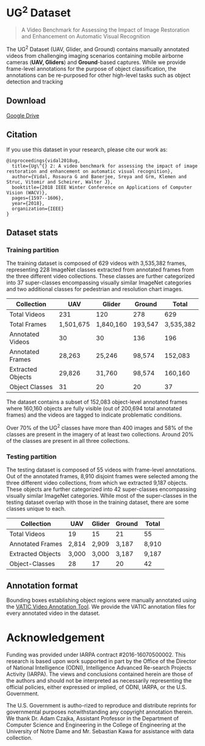 # UG<sup>2</sup> Dataset
> A Video Benchmark for Assessing the Impact of Image Restoration and Enhancement on Automatic Visual Recognition

The UG<sup>2</sup> Dataset (UAV, Glider, and Ground) contains manually annotated videos from challenging imaging scenarios containing mobile airborne cameras (**UAV, Gliders**) and **Ground**-based captures. While we provide frame-level annotations for the purpose of object classification, the annotations can be re-purposed for other high-level tasks such as object detection and tracking

## Download

[Google Drive](https://goo.gl/AjA6En)

## Citation
If you use this dataset in your research, please cite our work as:

```
@inproceedings{vidal2018ug,
  title={Ug\^{} 2: A video benchmark for assessing the impact of image restoration and enhancement on automatic visual recognition},
  author={Vidal, Rosaura G and Banerjee, Sreya and Grm, Klemen and Struc, Vitomir and Scheirer, Walter J},
  booktitle={2018 IEEE Winter Conference on Applications of Computer Vision (WACV)},
  pages={1597--1606},
  year={2018},
  organization={IEEE}
}
```

## Dataset stats

### Training partition
The training dataset is composed of 629 videos with 3,535,382 frames, representing 228 ImageNet classes extracted from annotated frames from the three different video collections. These classes are further categorized into 37 super-classes encompassing visually similar ImageNet categories and two additional classes for pedestrian and resolution chart images. 


Collection | UAV | Glider | Ground | Total
---------- | --- | ------ | ------ | -----
Total Videos | 231 | 120 | 278 | 629
Total Frames | 1,501,675 | 1,840,160 | 193,547 | 3,535,382 
Annotated Videos | 30 | 30 | 136 | 196
Annotated Frames | 28,263 | 25,246 | 98,574 | 152,083 
Extracted Objects | 29,826 | 31,760 | 98,574 | 160,160
Object Classes | 31 | 20 | 20 | 37 

The dataset contains a subset of 152,083 object-level annotated frames where 160,160 objects are fully visible (out of 200,694 total annotated frames) and the videos are tagged to indicate problematic conditions.

Over 70% of the UG<sup>2</sup> classes have more than 400 images and 58% of the classes are present in the imagery of at least two collections. Around 20% of the classes are present in all three collections.  

### Testing partition

The testing dataset is composed of 55 videos with frame-level annotations. Out of the annotated frames, 8,910 disjoint frames were selected among the three different video collections, from which we extracted 9,187 objects. These objects are further categorized into 42 super-classes encompassing visually similar ImageNet categories. While most of the super-classes in the testing dataset overlap with those in the training dataset, there are some classes unique to each.

Collection | UAV | Glider | Ground | Total
---------- | --- | ------ | ------ | -----
Total Videos | 19 | 15 | 21 | 55 
Annotated Frames | 2,814 | 2,909 | 3,187 | 8,910  
Extracted Objects | 3,000 | 3,000 | 3,187 | 9,187
Object-Classes | 28 | 17 | 20 | 42

## Annotation format

Bounding boxes establishing object regions were manually annotated using the [VATIC Video Annotation Tool](https://github.com/cvondrick/vatic/tree/contrib). We provide the VATIC annotation files for every annotated video in the dataset.

# Acknowledgement

Funding was provided under IARPA contract #2016-16070500002.  This research is based upon work  supported  in  part  by  the  Office  of  the  Director  of National  Intelligence  (ODNI),  Intelligence  Advanced  Re-search Projects Activity (IARPA). The views and conclusions contained herein are those of the authors and should not  be  interpreted  as  necessarily  representing  the  official policies,  either  expressed  or  implied,  of  ODNI,  IARPA, or the U.S. Government.   

The U.S. Government is autho-rized to reproduce and distribute reprints for governmental purposes notwithstanding any copyright annotation therein. We thank Dr.  Adam Czajka, Assistant Professor in the Department of Computer Science and Engineering in the College of Engineering at the University of Notre Dame and Mr.  Sebastian Kawa for assistance with data collection.
